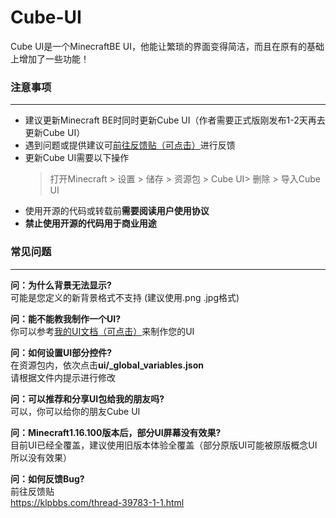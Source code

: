 # Cube-UI
Cube UI是一个MinecraftBE UI，他能让繁琐的界面变得简洁，而且在原有的基础上增加了一些功能！

### 注意事项
---
- 建议更新Minecraft BE时同时更新Cube UI（作者需要正式版刚发布1-2天再去更新Cube UI）
- 遇到问题或提供建议可[前往反馈贴（可点击）](https://klpbbs.com/thread-39783-1-1.html)进行反馈
- 更新Cube UI需要以下操作
  > 打开Minecraft > 设置 > 储存 > 资源包 > Cube UI> 删除 > 导入Cube UI
- 使用开源的代码或转载前**需要阅读用户使用协议**
- **禁止使用开源的代码用于商业用途**

### 常见问题
---
**问：为什么背景无法显示?**
<br>可能是您定义的新背景格式不支持
(建议使用.png .jpg格式)


**问：能不能教我制作一个UI?**
<br>你可以参考[我的UI文档（可点击）](https://shimo.im/docs/m8AZVO7xNaCnxmAb/)来制作您的UI


**问：如何设置UI部分控件?**
<br>在资源包内，依次点击**ui/\_global\_variables.json**
<br>请根据文件内提示进行修改


**问：可以推荐和分享UI包给我的朋友吗?**
<br>可以，你可以给你的朋友Cube UI


**问：Minecraft1.16.100版本后，部分UI屏幕没有效果?**
<br>目前UI已经全覆盖，建议使用旧版本体验全覆盖（部分原版UI可能被原版概念UI所以没有效果）


**问：如何反馈Bug?**
<br>前往反馈贴
<br>https://klpbbs.com/thread-39783-1-1.html
